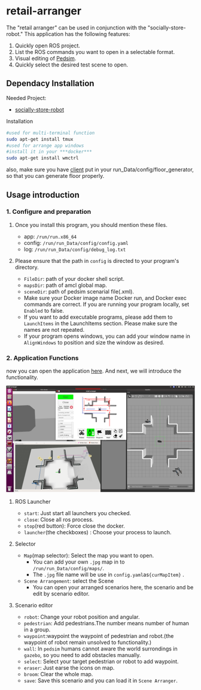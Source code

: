 # retail-arranger

The "retail arranger" can be used in conjunction with the "socially-store-robot." This application has the following features:
1. Quickly open ROS project.
2. List the ROS commands you want to open in a selectable format.
3. Visual editing of [Pedsim](https://github.com/srl-freiburg/pedsim_ros).
4. Quickly select the desired test scene to open.

## Dependacy Installation

Needed Project:
   - [socially-store-robot
](https://github.com/oocami35029287/socially-store-robot)
    
Installation
```bash
#used for multi-terminal function
sudo apt-get install tmux
#used for arrange app windows
#install it in your ***docker***
sudo apt-get install wmctrl

```
also, make sure you have [client](https://drive.google.com/file/d/1_MuKkKgjcep7wGXq0EQXra17jCcT32Jr/view?usp=sharing) put in your run_Data/config/floor_generator,\
so that you can generate floor properly.
## Usage introduction


### 1. Configure and preparation
1. Once you install this program, you should mention these files.
    - app: `/run/run.x86_64`
    - config: `/run/run_Data/config/config.yaml`
    - log: `/run/run_Data/config/debug_log.txt`

3.  Please ensure that the path in `config` is directed to your program's directory. 
     - `FileDir`: path of your docker shell script.
     - `mapsDir`: path of amcl global map.
     - `sceneDir`: path of pedsim scenarial file(.xml).
     - Make sure your Docker image name Docker run, and Docker exec commands are correct. If you are running your program locally, set `Enabled` to false.
     - If you want to add executable programs, please add them to `LaunchItems` in the LaunchItems section. Please make sure the names are not repeated.
     - If your program opens windows, you can add your window name in `AlignWindows` to position and size the window as desired.

### 2. Application Functions

now you can open the application [here](https://github.com/oocami35029287/retail-arranger/blob/master/run/run.x86_64).
And next, we will introduce the functionality.

![image](https://github.com/oocami35029287/retail-arranger/blob/master/doc/retail%20arranger%20demo.png)

1. ROS Launcher
    - `start`: Just start all launchers you checked.
    - `close`: Close all ros process.
    - `stop`(red button): Force close the docker.
    - `launcher`(the checkboxes) : Choose your process to launch.
2. Selector
    - `Map`(map selector): Select the map you want to open. 
        - You can add your own `.jpg` map in to `/run/run_Data/config/maps/`. 
        - The `.jpg` file name will be use in `config.yaml`as`{curMapItem}` .
    - `Scene Arrangement`: select the Scene
        - You can open your arranged scenarios here, the scenario and be edit by scenario editor.

3. Scenario editor
    - `robot`: Change your robot position and angular.
    - `pedestrian`: Add pedestrians.The number means number of human in a group.
    - `waypoint`:waypoint the waypoint of pedestrian and robot.(the waypoint of robot remain unsolved to functionality.)
    - `wall`: In `pedsim` humans cannot aware the world surrondings in `gazebo`, so you need to add obstacles manually.
    - `select`: Select your target pedestrian or robot to add waypoint.
    - `eraser`: Just earse the icons on map.
    - `broom`: Clear the whole map.
    - `save`: Save this scenario and you can load it in `Scene Arranger`.
